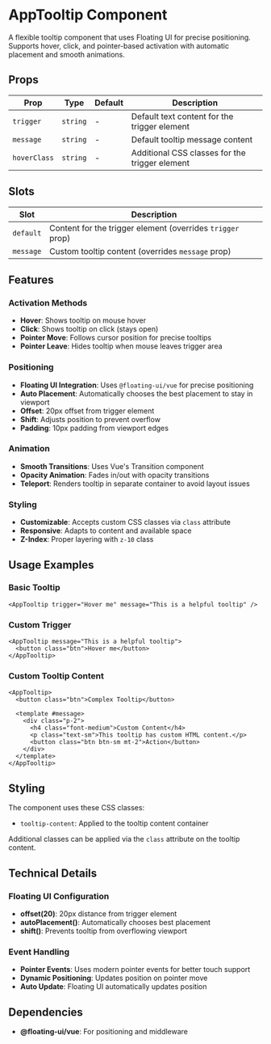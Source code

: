 # AppTooltip Component

A flexible tooltip component that uses Floating UI for precise positioning. Supports hover, click, and pointer-based activation with automatic placement and smooth animations.

## Props

| Prop         | Type     | Default | Description                                    |
| ------------ | -------- | ------- | ---------------------------------------------- |
| `trigger`    | `string` | -       | Default text content for the trigger element   |
| `message`    | `string` | -       | Default tooltip message content                |
| `hoverClass` | `string` | -       | Additional CSS classes for the trigger element |

## Slots

| Slot      | Description                                                |
| --------- | ---------------------------------------------------------- |
| `default` | Content for the trigger element (overrides `trigger` prop) |
| `message` | Custom tooltip content (overrides `message` prop)          |

## Features

### Activation Methods

- **Hover**: Shows tooltip on mouse hover
- **Click**: Shows tooltip on click (stays open)
- **Pointer Move**: Follows cursor position for precise tooltips
- **Pointer Leave**: Hides tooltip when mouse leaves trigger area

### Positioning

- **Floating UI Integration**: Uses `@floating-ui/vue` for precise positioning
- **Auto Placement**: Automatically chooses the best placement to stay in viewport
- **Offset**: 20px offset from trigger element
- **Shift**: Adjusts position to prevent overflow
- **Padding**: 10px padding from viewport edges

### Animation

- **Smooth Transitions**: Uses Vue's Transition component
- **Opacity Animation**: Fades in/out with opacity transitions
- **Teleport**: Renders tooltip in separate container to avoid layout issues

### Styling

- **Customizable**: Accepts custom CSS classes via `class` attribute
- **Responsive**: Adapts to content and available space
- **Z-Index**: Proper layering with `z-10` class

## Usage Examples

### Basic Tooltip

```vue
<AppTooltip trigger="Hover me" message="This is a helpful tooltip" />
```

### Custom Trigger

```vue
<AppTooltip message="This is a helpful tooltip">
  <button class="btn">Hover me</button>
</AppTooltip>
```

### Custom Tooltip Content

```vue
<AppTooltip>
  <button class="btn">Complex Tooltip</button>

  <template #message>
    <div class="p-2">
      <h4 class="font-medium">Custom Content</h4>
      <p class="text-sm">This tooltip has custom HTML content.</p>
      <button class="btn btn-sm mt-2">Action</button>
    </div>
  </template>
</AppTooltip>
```

## Styling

The component uses these CSS classes:

- `tooltip-content`: Applied to the tooltip content container

Additional classes can be applied via the `class` attribute on the tooltip content.

## Technical Details

### Floating UI Configuration

- **offset(20)**: 20px distance from trigger element
- **autoPlacement()**: Automatically chooses best placement
- **shift()**: Prevents tooltip from overflowing viewport

### Event Handling

- **Pointer Events**: Uses modern pointer events for better touch support
- **Dynamic Positioning**: Updates position on pointer move
- **Auto Update**: Floating UI automatically updates position

## Dependencies

- **@floating-ui/vue**: For positioning and middleware
